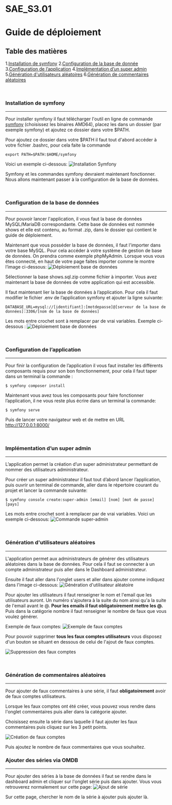 # SAE_S3.01

# Guide de déploiement


## Table des matières
1.[Installation de symfony](#installation-de-symfony)
2.[Configuration de la base de donnée](#configuration-BD)
3.[Configuration de l’application](#configuration-de-lapplication)
4.[Implémentation d’un super admin](#implem-super-admin)
5.[Génération d'utilisateurs aléatoires](#generation-Utilisateur-Alea)
6.[Génération de commentaires aléatoires](#generation-Commentaires-Alea)

&nbsp;

### Installation de symfony <a id="installation-de-symfony"></a>

***
Pour installer symfony il faut télécharger l'outil en ligne de commande [symfony](https://symfony.com/download) (choisissez les binaires AMD64), placez les dans un dossier (par exemple symfony) et ajoutez ce dossier dans votre $PATH.

Pour ajoutez ce dossier dans votre $PATH il faut tout d'abord accéder à votre fichier .bashrc, pour cela faite la commande 

```
export PATH=$PATH:$HOME/symfony
```
Voici un exemple ci-dessous:
![](img/InstallationSymfony.png "Installation Symfony")

Symfony et les commandes symfony devraient maintenant fonctionner.
Nous allons maintenant passer à la configuration de la base de données.

&nbsp;

### Configuration de la base de données <a id="configuration-BD"></a> 

***
Pour pouvoir lancer l'application, il vous faut la base de données MySQL/MariaDB correspondante.
Cette base de données est nommée shows et elle est contenu, au format .zip, dans le dossier qui contient le guide de déploiement.

Maintenant que vous posséder la base de données, il faut l'importer dans votre base MySQL. Pour cela accéder à votre système de gestion de base de données. On prendra comme exemple phpMyAdmin.
Lorsque vous vous êtes connecté, en haut de votre page faites importer comme le montre l’image ci-dessous:
![](img/base_de_donnees.png "Déploiement base de données")

Sélectionner la base shows.sql.zip comme fichier à importer.
Vous avez maintenant la base de données de votre application qui est accessible.

Il faut maintenant lier la base de données à l’application.
Pour cela il faut modifier le fichier .env de l’application symfony et ajouter la ligne suivante:
```
DATABASE_URL=mysql://[identifiant]:[motdepasse]@[serveur de la base de données]:3306/[nom de la base de données]
```
Les mots entre crochet sont à remplacer par de vrai variables.
Exemple ci-dessous :
![](img/configEnv.png "Déploiement base de données")

&nbsp;

### Configuration de l’application <a id="configuration-de-lapplication"></a> 
***
Pour finir la configuration de l’application il vous faut installer les différents composants requis pour son bon fonctionnement, pour cela il faut taper dans un terminal la commande :
```
$ symfony composer install
```
Maintenant vous avez tous les composants pour faire fonctionner l’application, il ne vous reste plus écrire dans un terminal la commande:
```
$ symfony serve
```
Puis de lancer votre navigateur web et de mettre en URL http://127.0.0.1:8000/

&nbsp;

### Implémentation d’un super admin <a id="implem-super-admin"></a> 
***
L’application permet la création d’un super administrateur permettant de nommer des utilisateurs administrateur.

Pour créer un super administrateur il faut tout d’abord lancer l’application, puis ouvrir un terminal de commande, aller dans le répertoire courant du projet et lancer la commande suivante:
```
$ symfony console create:super-admin [email] [nom] [mot de passe] [pays] 
```
Les mots entre crochet sont à remplacer par de vrai variables.
Voici un exemple ci-dessous:
![](img/commandeSuperAdmin.png "Commande super-admin")

&nbsp;

### Génération d'utilisateurs aléatoires <a id="generation-Utilisateur-Alea"></a> 
***

L'application permet aux administrateurs de générer des utilisateurs aléatoires dans la base de données.
Pour cela il faut se connecter à un compte administrateur puis aller dans le Dashboard administrateur.

Ensuite il faut aller dans l'onglet users et aller dans ajouter comme indiquez dans l'image ci-dessous:
![](img/GenerationUtilisateurAleatoire.png "Génération d'utilisateur aléatoire")

Pour ajouter les utilisateurs il faut renseigner le nom et l'email que les utilisateurs auront. Un numéro s'ajoutera à la suite du nom ainsi qu'a la suite de l'email avant le @.
**Pour les emails il faut obligatoirement mettre les @.**
Puis dans la catégorie nombre il faut renseigner le nombre de faux que vous voulez générer.

Exemple de faux comptes:
![](img/ExempleFauxCompte.png "Exemple de faux comptes")

Pour pouvoir supprimer **tous les faux comptes utilisateurs** vous disposez d'un bouton se situant en dessous de celui de l'ajout de faux comptes.

![](img/SupprimerFauxComptes.png "Suppression des faux comptes")

&nbsp;

### Génération de commentaires aléatoires <a id="generation-Commentaires-Alea"></a> 
***
Pour ajouter de faux commentaires à une série, il faut **obligatoirement** avoir de faux comptes utilisateurs.

Lorsque les faux comptes ont été créer, vous pouvez vous rendre dans l'onglet commentaires puis aller dans la catégorie ajouter.

Choisissez ensuite la série dans laquelle il faut ajouter les faux commentaires puis cliquez sur les 3 petit points.

![](img/CreationFauxCommentaire.png "Création de faux comptes")

Puis ajoutez le nombre de faux commentaires que vous souhaitez.

### Ajouter des séries via OMDB <a id="ajout_series_omdb"></a> 
***
Pour ajouter des séries à la base de données il faut se rendre dans le dashboard admin et cliquer sur l'onglet série puis dans ajouter.
Vous vous retrouverez normalement sur cette page:
![](img/ImageAjoutSerie.png "Ajout de série")

Sur cette page, chercher le nom de la série à ajouter puis ajouter là.
